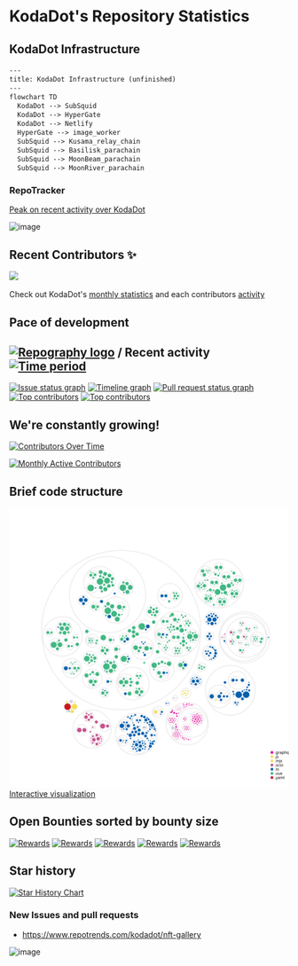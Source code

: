 # KodaDot's Repository Statistics

## KodaDot Infrastructure

```mermaid
---
title: KodaDot Infrastructure (unfinished)
---
flowchart TD
  KodaDot --> SubSquid
  KodaDot --> HyperGate 
  KodaDot --> Netlify
  HyperGate --> image_worker
  SubSquid --> Kusama_relay_chain
  SubSquid --> Basilisk_parachain
  SubSquid --> MoonBeam_parachain
  SubSquid --> MoonRiver_parachain

```
### RepoTracker

[Peak on recent activity over KodaDot](https://repo-tracker.com/r/gh/kodadot/nft-gallery)

![image](https://user-images.githubusercontent.com/5887929/216818611-1ccfbb32-de2f-4b81-b806-7e76d65bb2a1.png)


## Recent Contributors ✨

<img src="https://contrib.rocks/image?repo=kodadot/nft-gallery" />

Check out KodaDot's [monthly statistics](https://github.com/kodadot/nft-gallery/pulse/monthly) and each contributors [activity]((https://github.com/kodadot/nft-gallery/graphs/contributors))

## Pace of development

## [![Repography logo](https://images.repography.com/logo.svg)](https://repography.com) / Recent activity [![Time period](https://images.repography.com/23713223/kodadot/nft-gallery/recent-activity/5055a1ed1ce7a7a56f6a3871f5869bda_badge.svg)](https://repography.com)
[![Issue status graph](https://images.repography.com/23713223/kodadot/nft-gallery/recent-activity/5055a1ed1ce7a7a56f6a3871f5869bda_issues.svg)](https://github.com/kodadot/nft-gallery/issues)
[![Timeline graph](https://images.repography.com/23713223/kodadot/nft-gallery/recent-activity/5055a1ed1ce7a7a56f6a3871f5869bda_timeline.svg)](https://github.com/kodadot/nft-gallery/commits)
[![Pull request status graph](https://images.repography.com/23713223/kodadot/nft-gallery/recent-activity/5055a1ed1ce7a7a56f6a3871f5869bda_prs.svg)](https://github.com/kodadot/nft-gallery/pulls)
[![Top contributors](https://images.repography.com/23713223/kodadot/nft-gallery/recent-activity/5055a1ed1ce7a7a56f6a3871f5869bda_users.svg)](https://github.com/kodadot/nft-gallery/graphs/contributors)
[![Top contributors](https://images.repography.com/23713223/kodadot/nft-gallery/top-contributors/DYAz-BO_qqvGvrhbsslMKq1enXQGP-XfrQn_llfQsMU_table.svg)](https://github.com/kodadot/nft-gallery/graphs/contributors)

## We're constantly growing!

[![Contributors Over Time](https://contributor-overtime-api.git-contributor.com/contributors-svg?chart=contributorOverTime&repo=kodadot/nft-gallery)](https://git-contributor.com?chart=contributorOverTime&repo=kodadot/nft-gallery)

[![Monthly Active Contributors](https://contributor-overtime-api.git-contributor.com/contributors-svg?chart=contributorMonthlyActivity&repo=kodadot/nft-gallery)](https://git-contributor.com?chart=contributorMonthlyActivity&repo=kodadot/nft-gallery)

## Brief code structure

![Visualization of this repo](.github/diagram.svg)
[Interactive visualization](https://octo-repo-visualization.vercel.app/?repo=kodadot%2Fnft-gallery)

<!-- ### Is it maintained? -- I guess if it's not under 10d not worth showing off
[![Average time to resolve an issue](http://isitmaintained.com/badge/resolution/kodadot/nft-gallery.svg)](http://isitmaintained.com/project/kodadot/nft-gallery "Average time to resolve an issue")
[![Percentage of issues still open](http://isitmaintained.com/badge/open/kodadot/nft-gallery.svg)](http://isitmaintained.com/project/kodadot/nft-gallery "Percentage of issues still open") -->

## Open Bounties sorted by bounty size

[![Rewards](https://flat.badgen.net/github/label-issues/kodadot/nft-gallery/$/open?scale=2)](https://github.com/kodadot/nft-gallery/issues?q=is%3Aopen+is%3Aissue+label%3A%24)
[![Rewards](https://flat.badgen.net/github/label-issues/kodadot/nft-gallery/$$/open?scale=2)](https://github.com/kodadot/nft-gallery/issues?q=is%3Aopen+is%3Aissue+label%3A%24%24+)
[![Rewards](https://flat.badgen.net/github/label-issues/kodadot/nft-gallery/$$$/open?scale=2)](https://github.com/kodadot/nft-gallery/issues?q=is%3Aopen+is%3Aissue+label%3A%24%24%24+)
[![Rewards](https://flat.badgen.net/github/label-issues/kodadot/nft-gallery/$$$$/open?scale=2)](https://github.com/kodadot/nft-gallery/issues?q=is%3Aopen+is%3Aissue+label%3A%24%24%24%24+)
[![Rewards](https://flat.badgen.net/github/label-issues/kodadot/nft-gallery/$$$$$/open?scale=2)](https://github.com/kodadot/nft-gallery/issues?q=is%3Aopen+is%3Aissue+label%3A%24%24%24%24%24+)

## Star history 

[![Star History Chart](https://api.star-history.com/svg?repos=kodadot/nft-gallery&type=Date)](https://star-history.com/#kodadot/nft-gallery&Date)

### New Issues and pull requests 
- https://www.repotrends.com/kodadot/nft-gallery

![image](https://user-images.githubusercontent.com/5887929/215277906-044ff1e0-2c5e-48ce-829c-4ea085517d44.png)



